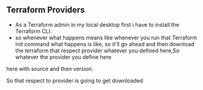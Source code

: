 ## Terraform Providers 
- As a Terraform admin in my local desktop first i have to install the Terraform CLI.
- so whenever what happens means like whenever you run that Terraform init command what happens is like, so it'll go ahead and then download the terraform that respect provider whatever you defined here,So whatever the provider you define here

here with source and then version.

So that respect to provider is going to get downloaded